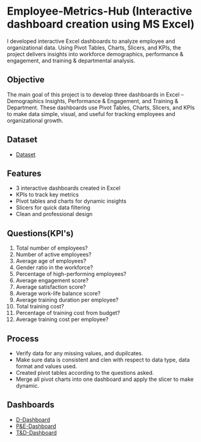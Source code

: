 # Employee-Metrics-Hub (Interactive dashboard creation using MS Excel)
I developed interactive Excel dashboards to analyze employee and organizational data. Using Pivot Tables, Charts, Slicers, and KPIs, the project delivers insights into workforce demographics, performance &amp; engagement, and training &amp; departmental analysis.
## Objective 
The main goal of this project is to develop three dashboards in Excel – Demographics Insights, Performance & Engagement, and Training & Department. These dashboards use Pivot Tables, Charts, Slicers, and KPIs to make data simple, visual, and useful for tracking employees and organizational growth.
## Dataset
- <a href="https://github.com/hiran0511/Employee-Metrics-Hub/blob/main/Main.xlsx">Dataset</a>
## Features
- 3 interactive dashboards created in Excel <br>
-	KPIs to track key metrics <br>
-	Pivot tables and charts for dynamic insights<br>
- Slicers for quick data filtering <br>
- Clean and professional design<br>
## Questions(KPI's)
1.	Total number of employees?<br>
2.	Number of active employees?<br>
3.	Average age of employees?<br>
4.	Gender ratio in the workforce?<br>
5.	Percentage of high-performing employees?<br>
6.	Average engagement score?<br>
7.	Average satisfaction score?<br>
8.	Average work-life balance score?<br>
9.	Average training duration per employee?<br>
10.	Total training cost?<br>
11.	Percentage of training cost from budget?<br>
12.	Average training cost per employee?<br>
## Process
- Verify data for any missing values, and dupilcates.<br>
- Make sure data is consistent and clen with respect to data type, data format and values used.<br>
- Created pivot tables according to the questions asked.<br>
- Merge all pivot charts into one dashboard and apply the slicer to make dynamic.
## Dashboards
- <a href="https://github.com/hiran0511/Employee-Metrics-Hub/blob/main/D_dashboard.png">D-Dashboard</a> <br>
- <a href="https://github.com/hiran0511/Employee-Metrics-Hub/blob/main/P%26E_Dashboard.png">P&E-Dashboard</a><br>
- <a href="https://github.com/hiran0511/Employee-Metrics-Hub/blob/main/T%26D_Dashboard.png">T&D-Dashboard</a><br>
